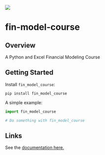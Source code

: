 
[![](https://codecov.io/gh/nickderobertis/fin-model-course/branch/master/graph/badge.svg)](https://codecov.io/gh/nickderobertis/fin-model-course)

# fin-model-course

## Overview

A Python and Excel Financial Modeling Course

## Getting Started

Install `fin_model_course`:

```
pip install fin_model_course
```

A simple example:

```python
import fin_model_course

# Do something with fin_model_course
```

## Links

See the
[documentation here.](
https://nickderobertis.github.io/fin-model-course/
)
